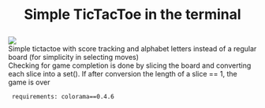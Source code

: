 # <p align="center">Simple TicTacToe in the terminal</p>
![](https://github.com/alexanderchainsaw/demo_repo/blob/main/demo.gif)  
Simple tictactoe with score tracking and alphabet letters instead of a regular board
(for simplicity in selecting moves)  
Checking for game completion is done by slicing the board 
and converting each slice into a set(). If after conversion the length of a
slice == 1, the game is over
 
     requirements: colorama==0.4.6
